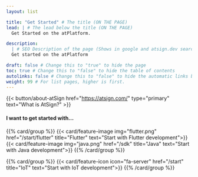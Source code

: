 ```yaml
---
layout: list

title: "Get Started" # The title (ON THE PAGE)
lead: | # The lead below the title (ON THE PAGE)
  Get Started on the atPlatform.

description:
  | # SEO Description of the page (Shows in google and atsign.dev search)
  Get started on the atPlatform

draft: false # Change this to "true" to hide the page
toc: true # Change this to "false" to hide the table of contents
autolinks: false # Change this to "false" to hide the automatic links below your content
weight: 99 # For list pages, higher is first.
---
```


{{< button/about-atSign href="https://atsign.com/" type="primary" text="What is AtSign?" >}}

#### I want to get started with...

{{% card/group %}}
{{< card/feature-image img="flutter.png" href="/start/flutter" title="Flutter" text="Start with Flutter development">}}
{{< card/feature-image img="java.png" href="/sdk" title="Java" text="Start with Java development">}}
{{% /card/group %}}

{{% card/group %}}
{{< card/feature-icon icon="fa-server" href="/start" title="IoT" text="Start with IoT development">}}
{{% /card/group %}}
